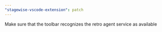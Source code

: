 ```yaml
---
"stagewise-vscode-extension": patch
---
```


Make sure that the toolbar recognizes the retro agent service as available
